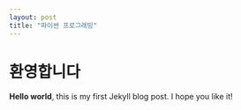 ```yaml
--- 
layout: post 
title: "파이썬 프로그래밍" 
--- 
```

# 환영합니다
**Hello world**, this is my first Jekyll blog post. 
I hope you like it! 
